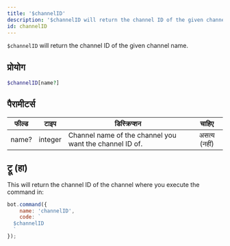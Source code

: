 ```yaml
---
title: '$channelID'
description: '$channelID will return the channel ID of the given channel name.'
id: channelID
---
```


`$channelID` will return the channel ID of the given channel name.

## प्रोयोग

```php
$channelID[name?]
```

## पैरामीटर्स

| फील्ड | टाइप    | डिस्क्रिप्शन                                            |    चाहिए     |
| ----- | ------- | ------------------------------------------------------- |:------------:|
| name? | integer | Channel name of the channel you want the channel ID of. | असत्य (नहीं) |

## ट्रू (हा)

This will return the channel ID of the channel where you execute the command in:

```javascript
bot.command({
    name: 'channelID',
    code: `
  $channelID
  `
});
```